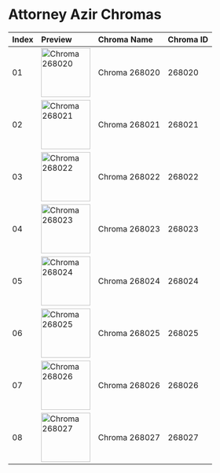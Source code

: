 # Attorney Azir Chromas

| Index | Preview | Chroma Name | Chroma ID |
|:---|:---|:---|:---|
| 01 | <img src='https://raw.communitydragon.org/latest/plugins/rcp-be-lol-game-data/global/default/v1/champion-chroma-images/268/268020.png' alt='Chroma 268020' width='100'> | Chroma 268020 | 268020 |
| 02 | <img src='https://raw.communitydragon.org/latest/plugins/rcp-be-lol-game-data/global/default/v1/champion-chroma-images/268/268021.png' alt='Chroma 268021' width='100'> | Chroma 268021 | 268021 |
| 03 | <img src='https://raw.communitydragon.org/latest/plugins/rcp-be-lol-game-data/global/default/v1/champion-chroma-images/268/268022.png' alt='Chroma 268022' width='100'> | Chroma 268022 | 268022 |
| 04 | <img src='https://raw.communitydragon.org/latest/plugins/rcp-be-lol-game-data/global/default/v1/champion-chroma-images/268/268023.png' alt='Chroma 268023' width='100'> | Chroma 268023 | 268023 |
| 05 | <img src='https://raw.communitydragon.org/latest/plugins/rcp-be-lol-game-data/global/default/v1/champion-chroma-images/268/268024.png' alt='Chroma 268024' width='100'> | Chroma 268024 | 268024 |
| 06 | <img src='https://raw.communitydragon.org/latest/plugins/rcp-be-lol-game-data/global/default/v1/champion-chroma-images/268/268025.png' alt='Chroma 268025' width='100'> | Chroma 268025 | 268025 |
| 07 | <img src='https://raw.communitydragon.org/latest/plugins/rcp-be-lol-game-data/global/default/v1/champion-chroma-images/268/268026.png' alt='Chroma 268026' width='100'> | Chroma 268026 | 268026 |
| 08 | <img src='https://raw.communitydragon.org/latest/plugins/rcp-be-lol-game-data/global/default/v1/champion-chroma-images/268/268027.png' alt='Chroma 268027' width='100'> | Chroma 268027 | 268027 |
